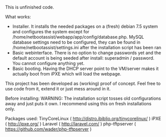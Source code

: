 This is unfinished code.

What works:
- Installer. It installs the needed packages on a (fresh) debian 7.5 system and configures the system except for /home/netbootassist/webapp/app/config/database.php. MySQL database settings need to be configured, they can be found in /home/netbootassist/settings.ini after the installation script has been ran
- Basic webinterface. There is no option to change passwords yet and the default account is being seeded after install: superadmin / password. You cannot configure anything yet.
- Basic booting. Having the DHCP server point to the VM/server makes it actually boot from iPXE which will load the webpage.

This project has been developed as (working) proof of concept. Feel free to use code from it, extend it or just mess around in it.

Before installing:
WARNING: The installation script tosses old configurations away and just puts it own. I recommend using this on fresh installations only.

Packages used:
TinyCoreLinux ( http://distro.ibiblio.org/tinycorelinux/ )
iPXE ( http://ipxe.org/ )
Laravel ( http://laravel.com/ )
php-tftpserver ( https://github.com/wader/php-tftpserver )